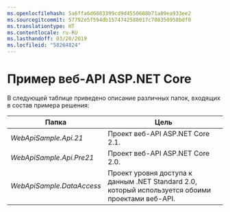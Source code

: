```yaml
---
ms.openlocfilehash: 5a6ffa6d6083399cd9d4550608b71a89ea933ee2
ms.sourcegitcommit: 57792e5f594db1574742588017c708350958bdf0
ms.translationtype: HT
ms.contentlocale: ru-RU
ms.lasthandoff: 03/20/2019
ms.locfileid: "58264824"
---
```

# <a name="aspnet-core-web-api-sample"></a>Пример веб-API ASP.NET Core

В следующей таблице приведено описание различных папок, входящих в состав примера решения:

|              Папка              |                                        Цель                                        |
|----------------------------------|---------------------------------------------------------------------------------------|
|   *WebApiSample.Api.21*   |                         Проект веб-API ASP.NET Core 2.1.                          |
| *WebApiSample.Api.Pre21*  |                         Проект веб-API ASP.NET Core 2.0.                          |
| *WebApiSample.DataAccess* | Проект уровня доступа к данным .NET Standard 2.0, который используется обоими проектами веб-API. |


